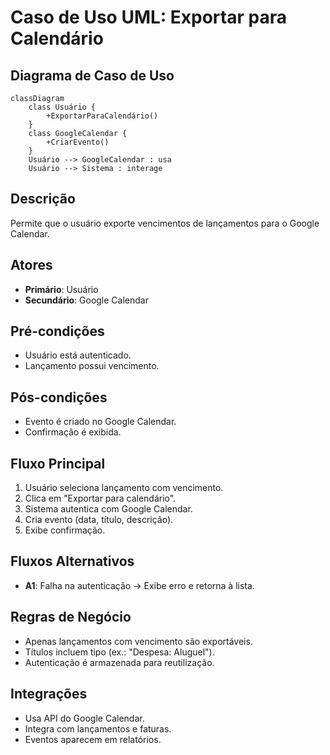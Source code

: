 # Caso de Uso UML: Exportar para Calendário

## Diagrama de Caso de Uso

```mermaid
classDiagram
    class Usuário {
        +ExportarParaCalendário()
    }
    class GoogleCalendar {
        +CriarEvento()
    }
    Usuário --> GoogleCalendar : usa
    Usuário --> Sistema : interage
```

## Descrição
Permite que o usuário exporte vencimentos de lançamentos para o Google Calendar.

## Atores
- **Primário**: Usuário
- **Secundário**: Google Calendar

## Pré-condições
- Usuário está autenticado.
- Lançamento possui vencimento.

## Pós-condições
- Evento é criado no Google Calendar.
- Confirmação é exibida.

## Fluxo Principal
1. Usuário seleciona lançamento com vencimento.
2. Clica em "Exportar para calendário".
3. Sistema autentica com Google Calendar.
4. Cria evento (data, título, descrição).
5. Exibe confirmação.

## Fluxos Alternativos
- **A1**: Falha na autenticação → Exibe erro e retorna à lista.

## Regras de Negócio
- Apenas lançamentos com vencimento são exportáveis.
- Títulos incluem tipo (ex.: "Despesa: Aluguel").
- Autenticação é armazenada para reutilização.

## Integrações
- Usa API do Google Calendar.
- Integra com lançamentos e faturas.
- Eventos aparecem em relatórios.
